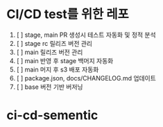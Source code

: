 # CI/CD test를 위한 레포

1. [ ] stage, main PR 생성시 테스트 자동화 및 정적 분석
2. [ ] stage rc 릴리즈 버전 관리
3. [ ] main 릴리즈 버전 관리
4. [ ] main 반영 후 stage 백머지 자동화
5. [ ] main 머지 후 s3 배포 자동화
6. [ ] package.json, docs/CHANGELOG.md 업데이트
7. [ ] base 버전 기반 버저닝
# ci-cd-sementic
